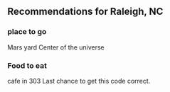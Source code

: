 ## Recommendations for Raleigh, NC
### place to go
Mars yard
Center of the universe
### Food to eat
cafe in 303
Last chance to get this code correct.

